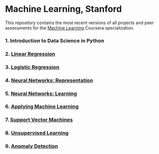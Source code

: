 # Machine Learning, Stanford

This repository contains the most recent versions of all projects and peer assessments for the [Machine Learning](https://www.coursera.org/learn/machine-learning) Coursera specialization.

### 1. Introduction to Data Science in Python

### 2. [Linear Regression](Week2%20-%20Linear%20Regression/machine-learning-ex1)

### 3. [Logistic Regression](Week3%20-%20Logistic%20Regression/machine-learning-ex2)

### 4. [Neural Networks: Representation](Week4%20-%20Neural%20Networks:%20Representation/machine-learning-ex3)

### 5. [Neural Networks: Learning](Week5%20-%20Neural%20Networks:%20Learning/machine-learning-ex4)

### 6. [Applying Machine Learning](Week6%20-%20Applying%20Machine%20Learning/machine-learning-ex5)

### 7. [Support Vector Machines](Week7%20-%20Support%20Vector%20Machines/machine-learning-ex6)

### 8. [Unsupervised Learning](Week8%20-%20Unsupervised%20Learning/machine-learning-ex7)

### 9. [Anomaly Detection](Week9%20-%20Anomaly%20Detection/machine-learning-ex8)
